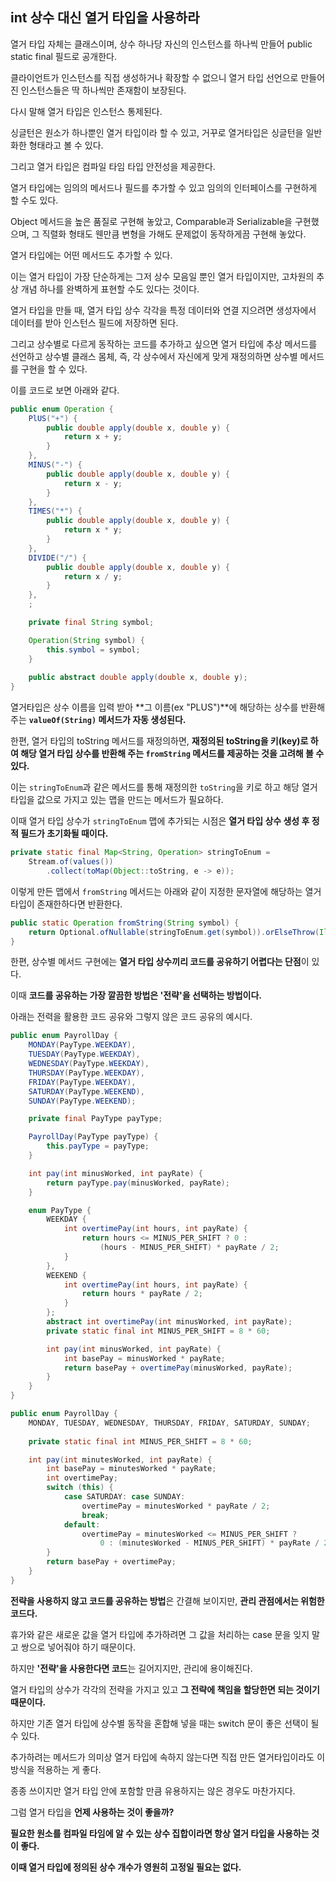 ## int 상수 대신 열거 타입을 사용하라



열거 타입 자체는 클래스이며, 상수 하나당 자신의 인스턴스를 하나씩 만들어 public static final 필드로 공개한다.

클라이언트가 인스턴스를 직접 생성하거나 확장할 수 없으니 열거 타입 선언으로 만들어진 인스턴스들은 딱 하나씩만 존재함이 보장된다.

다시 말해 열거 타입은 인스턴스 통제된다.

싱글턴은 원소가 하나뿐인 열거 타입이라 할 수 있고, 거꾸로 열거타입은 싱글턴을 일반화한 형태라고 볼 수 있다.

그리고 열거 타입은 컴파일 타임 타입 안전성을 제공한다.



열거 타입에는 임의의 메서드나 필드를 추가할 수 있고 임의의 인터페이스를 구현하게 할 수도 있다.

Object 메서드을 높은 품질로 구현해 놓았고, Comparable과 Serializable을 구현했으며, 그 직렬화 형태도 웬만큼 변형을 가해도 문제없이 동작하게끔 구현해 놓았다.



열거 타입에는 어떤 메서드도 추가할 수 있다.

이는 열거 타입이 가장 단순하게는 그저 상수 모음일 뿐인 열거 타입이지만, 고차원의 추상 개념 하나를 완벽하게 표현할 수도 있다는 것이다.



열거 타입을 만들 때, 열거 타입 상수 각각을 특정 데이터와 연결 지으려면 생성자에서 데이터를 받아 인스턴스 필드에 저장하면 된다.

그리고 상수별로 다르게 동작하는 코드를 추가하고 싶으면 열거 타입에 추상 메서드를 선언하고 상수별 클래스 몸체, 즉, 각 상수에서 자신에게 맞게 재정의하면 상수별 메서드를 구현을 할 수 있다.

이를 코드로 보면 아래와 같다.

```java
public enum Operation {
    PlUS("+") {
        public double apply(double x, double y) {
            return x + y;
        }
    },
    MINUS("-") {
        public double apply(double x, double y) {
            return x - y;
        }
    },
    TIMES("*") {
        public double apply(double x, double y) {
            return x * y;
        }
    },
    DIVIDE("/") {
        public double apply(double x, double y) {
            return x / y;
        }
    },
    ;

    private final String symbol;

    Operation(String symbol) {
        this.symbol = symbol;
    }
  
    public abstract double apply(double x, double y);
}
```



열거타입은 상수 이름을 입력 받아 **그 이름(ex "PLUS")**에 해당하는 상수를 반환해주는 **`valueOf(String)` 메서드가 자동 생성된다.**

한편, 열거 타입의 toString 메서드를 재정의하면, **재정의된 toString을 키(key)로 하여 해당 열거 타입 상수를 반환해 주는 `fromString` 메서드를 제공하는 것을 고려해 볼 수 있다.**



이는 `stringToEnum`과 같은 메서드를 통해 재정의한 `toString`을 키로 하고 해당 열거 타입을 값으로 가지고 있는 맵을 만드는 메서드가 필요하다.

이때 열거 타입 상수가 `stringToEnum` 맵에 추가되는 시점은 **열거 타입 상수 생성 후 정적 필드가 초기화될 때이다.**

```java
private static final Map<String, Operation> stringToEnum =
    Stream.of(values())
        .collect(toMap(Object::toString, e -> e));
```

이렇게 만든 맵에서 `fromString` 메서드는 아래와 같이 지정한 문자열에 해당하는 열거 타입이 존재한하다면 반환한다.

```java
public static Operation fromString(String symbol) {
    return Optional.ofNullable(stringToEnum.get(symbol)).orElseThrow(IllegalArgumentException::new);
}
```



한편, 상수별 메서드 구현에는 **열거 타입 상수끼리 코드를 공유하기 어렵다는 단점**이 있다.

이때 **코드를 공유하는 가장 깔끔한 방법은 '전략'을 선택하는 방법이다.**

아래는 전력을 활용한 코드 공유와 그렇지 않은 코드 공유의 예시다.

```java
public enum PayrollDay {
    MONDAY(PayType.WEEKDAY),
    TUESDAY(PayType.WEEKDAY),
    WEDNESDAY(PayType.WEEKDAY),
    THURSDAY(PayType.WEEKDAY),
    FRIDAY(PayType.WEEKDAY),
    SATURDAY(PayType.WEEKEND),
    SUNDAY(PayType.WEEKEND);

    private final PayType payType;

    PayrollDay(PayType payType) {
        this.payType = payType;
    }

    int pay(int minusWorked, int payRate) {
        return payType.pay(minusWorked, payRate);
    }

    enum PayType {
        WEEKDAY {
            int overtimePay(int hours, int payRate) {
                return hours <= MINUS_PER_SHIFT ? 0 :
                    (hours - MINUS_PER_SHIFT) * payRate / 2;
            }
        },
        WEEKEND {
            int overtimePay(int hours, int payRate) {
                return hours * payRate / 2;
            }
        };
        abstract int overtimePay(int minusWorked, int payRate);
        private static final int MINUS_PER_SHIFT = 8 * 60;

        int pay(int minusWorked, int payRate) {
            int basePay = minusWorked * payRate;
            return basePay + overtimePay(minusWorked, payRate);
        }
    }
}
```

```java
public enum PayrollDay {
    MONDAY, TUESDAY, WEDNESDAY, THURSDAY, FRIDAY, SATURDAY, SUNDAY;
    
    private static final int MINUS_PER_SHIFT = 8 * 60;

    int pay(int minutesWorked, int payRate) {
        int basePay = minutesWorked * payRate;
        int overtimePay;
        switch (this) {
            case SATURDAY: case SUNDAY:
                overtimePay = minutesWorked * payRate / 2;
                break;
            default:
                overtimePay = minutesWorked <= MINUS_PER_SHIFT ?
                    0 : (minutesWorked - MINUS_PER_SHIFT) * payRate / 2;
        }
        return basePay + overtimePay;
    }
}
```

**전략을 사용하지 않고 코드를 공유하는 방법**은 간결해 보이지만, **관리 관점에서는 위험한 코드다.**

휴가와 같은 새로운 값을 열거 타입에 추가하려면 그 값을 처리하는 case 문을 잊지 말고 쌍으로 넣어줘야 하기 때문이다.



하지만 **'전략'을 사용한다면 코드**는 길어지지만, 관리에 용이해진다.

열거 타입의 상수가 각각의 전략을 가지고 있고 **그 전략에 책임을 할당한면 되는 것이기 때문이다.**



하지만 기존 열거 타입에 상수별 동작을 혼합해 넣을 때는 switch 문이 좋은 선택이 될 수 있다.



추가하려는 메서드가 의미상 열거 타입에 속하지 않는다면 직접 만든 열거타입이라도 이 방식을 적용하는 게 좋다.

종종 쓰이지만 열거 타입 안에 포함할 만큼 유용하지는 않은 경우도 마찬가지다.



그럼 열거 타입을 **언제 사용하는 것이 좋을까?**

**필요한 원소를 컴파일 타임에 알 수 있는 상수 집합이라면 항상 열거 타입을 사용하는 것이 좋다.**

**이때 열거 타입에 정의된 상수 개수가 영원히 고정일 필요는 없다.**